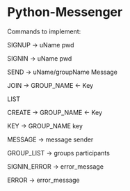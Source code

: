 # Python-Messenger

Commands to implement:

SIGNUP -> uName
		  pwd

SIGNIN -> uName
		  pwd

SEND -> uName/groupName
		Message

JOIN -> GROUP_NAME <- Key

LIST

CREATE -> GROUP_NAME <- Key

KEY -> GROUP_NAME
	   key

MESSAGE -> message
		   sender

GROUP_LIST -> groups
		      participants

SIGNIN_ERROR -> error_message

ERROR -> error_message

